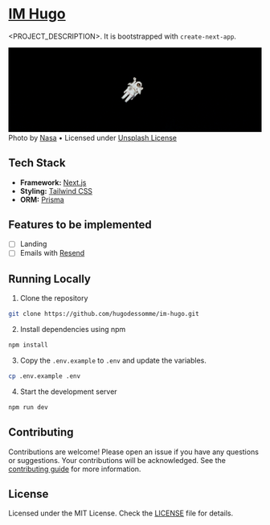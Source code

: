 # [IM Hugo](https://im-hugo.vercel.app/)

<PROJECT_DESCRIPTION>. It is bootstrapped with `create-next-app`.

[![IM Hugo](./public/images/screenshot.jpg)](https://im-hugo.vercel.app/)
Photo by [Nasa](https://unsplash.com/@nasa?utm_content=creditCopyText&utm_medium=referral&utm_source=unsplash>) • Licensed under [Unsplash License](https://unsplash.com/license)

## Tech Stack

- **Framework:** [Next.js](https://nextjs.org)
- **Styling:** [Tailwind CSS](https://tailwindcss.com)
- **ORM:** [Prisma](https://www.prisma.io/)

## Features to be implemented

- [ ] Landing
- [ ] Emails with [Resend](https://resend.com/)

## Running Locally

1. Clone the repository

```bash
git clone https://github.com/hugodessomme/im-hugo.git
```

2. Install dependencies using npm

```bash
npm install
```

3. Copy the `.env.example` to `.env` and update the variables.

```bash
cp .env.example .env
```

4. Start the development server

```bash
npm run dev
```

## Contributing

Contributions are welcome! Please open an issue if you have any questions or suggestions. Your contributions will be acknowledged. See the [contributing guide](./CONTRIBUTING.md) for more information.

## License

Licensed under the MIT License. Check the [LICENSE](./LICENSE.md) file for details.
